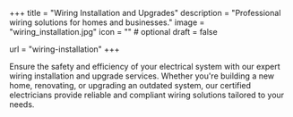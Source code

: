 +++
title = "Wiring Installation and Upgrades"
description = "Professional wiring solutions for homes and businesses."
image = "wiring_installation.jpg"
icon = "" # optional
draft = false

url = "wiring-installation"
+++

Ensure the safety and efficiency of your electrical system with our expert wiring installation and upgrade services. Whether you're building a new home, renovating, or upgrading an outdated system, our certified electricians provide reliable and compliant wiring solutions tailored to your needs.
